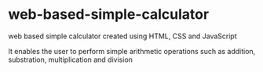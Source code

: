 # web-based-simple-calculator
web based simple calculator created using HTML, CSS and JavaScript

It enables the user to perform simple arithmetic operations such as addition, substration, multiplication and division
